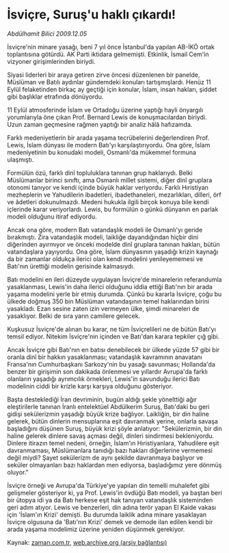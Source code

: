 # İsviçre, Suruş'u haklı çıkardı!

*Abdülhamit Bilici 2009.12.05*

<tr><td class="metin" colspan="2" style="padding-top: 20px; padding-left: 5px; ">İsviçre'nin minare yasağı, beni 7 yıl önce İstanbul'da yapılan AB-İKÖ ortak toplantısına götürdü. AK Parti iktidara gelmemişti. Etkinlik, İsmail Cem'in vizyoner girişimlerinden biriydi.</td></tr><tr><td class="metin" colspan="2" style="padding-top: 20px; padding-left: 5px; "><p>Siyasi liderleri bir araya getiren zirve öncesi düzenlenen bir panelde, Müslüman ve Batılı aydınlar gündemdeki konuları tartışmışlardı. Henüz 11 Eylül felaketinden birkaç ay geçtiği için konular, İslam, insan hakları, şiddet gibi başlıklar etrafında dönüyordu.
<p>11 Eylül atmosferinde İslam ve Ortadoğu üzerine yaptığı hayli önyargılı yorumlarıyla öne çıkan Prof. Bernard Lewis de konuşmacılardan biriydi. Uzun zaman geçmesine rağmen yaptığı bir analiz hâlâ hafızamda. 
<p>Farklı medeniyetlerin bir arada yaşama tecrübelerini değerlendiren Prof. Lewis, İslam dünyası ile modern Batı'yı karşılaştırıyordu. Ona göre, İslam medeniyetinin bu konudaki modeli, Osmanlı'da mükemmel formuna ulaşmıştı.
<p>Formülün özü, farklı dinî topluluklara tanınan grup haklarıydı. Belki Müslümanlar birinci sınıftı, ama Osmanlı millet sistemi, diğer dinî gruplara otonomi tanıyor ve kendi içinde büyük haklar veriyordu. Farklı Hıristiyan mezheplerin ve Yahudilerin ibadetleri, ibadethaneleri, mezarlıkları, dilleri, örf ve âdetleri dokunulmazdı. Medeni hukukla ilgili birçok konuya bile kendi içlerinde karar veriyorlardı. Lewis, bu formülün o günkü dünyanın en parlak modeli olduğunu itiraf ediyordu.
<p>Ancak ona göre, modern Batı vatandaşlık modeli ile Osmanlı'yı geride bırakmıştı. Zira vatandaşlık modeli, laikliğe dayandığından hiçbir dini diğerinden ayırmıyor ve önceki modelde dinî gruplara tanınan hakları, bütün vatandaşlara yayıyordu. Ona göre, İslam dünyasının yaşadığı krizin kaynağı da bir zamanlar oldukça ilerici olan kendi modelini yenileyememesi ve Batı'nın ürettiği modelin gerisinde kalmasıydı.
<p>Batı modelini en ileri düzeyde uygulayan İsviçre'de minarelerin referandumla yasaklanması, Lewis'in daha ilerici olduğunu iddia ettiği Batı'nın bir arada yaşama modelini yerle bir etmiş durumda. Çünkü bu kararla İsviçre, çoğu bu ülkede doğmuş 350 bin Müslüman vatandaşının temel haklarından birini yasakladı. Ezan sesine zaten izin vermeyen ülke, şimdi minareleri de yasaklıyor. Belki de sıra yarın camilere gelecek.
<p>Kuşkusuz İsviçre'de alınan bu karar, ne tüm İsviçrelileri ne de bütün Batı'yı temsil ediyor. Nitekim İsviçre'nin içinden ve Batı'dan karara tepkiler çığ gibi.
<p>Ancak İsviçre gibi Batı'nın en batısı denebilecek bir ülkede yüzde 57 gibi bir oranla dinî bir hakkın yasaklanması; vatandaşlık kavramının anavatanı Fransa'nın Cumhurbaşkanı Sarkozy'nin bu yasağı savunması; Hollanda'da benzer bir girişimin son dakikada önlenmesi ve yıllardır Avrupa'da farklı olanların yaşadığı ayrımcılık örnekleri, Lewis'in savunduğu ilerici Batı modelinin ciddi bir krizle karşı karşıya olduğunu gösteriyor.
<p>Başta desteklediği İran devriminin, bugün aldığı şekle yönelttiği ağır eleştirilerle tanınan İranlı entelektüel Abdülkerim Suruş, Batı'daki bu geri gidişi sekülerizmin yaşadığı büyük krize bağlıyor. Laikliğin, bir din haline gelerek, bütün dinlerin mensuplarına eşit davranmak yerine, onlarla savaşa başladığını düşünen Suruş, büyük krizi şöyle anlatıyor: "Sekülerizmin, bir din haline gelerek dinlere savaş açması değil, dinleri sindirmesi bekleniyordu. Dinlere itirazın temel nedeni, örneğin, İslam'ın Hıristiyanlara, Yahudilere eşit davranmaması, Müslümanlara tanıdığı bazı hakları diğerlerine vermemesi değil miydi? Şayet sekülerizm de aynı şekilde davranmaya başlıyor ve seküler olmayanları bazı haklardan men ediyorsa, başladığımız yere dönmüş oluyor."
<p>İsviçre örneği ve Avrupa'da Türkiye'ye yapılan din temelli muhalefet gibi gelişmeler gösteriyor ki, ya Prof. Lewis'in övdüğü Batı modeli, ya baştan beri bir ütopya idi ya da Batı herkese eşit hak tanıyan vatandaşlık sisteminden geri adım atıyor. Lewis ve benzerleri, din adına terör yapan El Kaide vakası için 'İslam'ın Krizi' demişti. Bu durumda laiklik adına minare yasaklayan İsviçre olgusuna da 'Batı'nın Krizi' demek ve demode ilan edilen kendi bir arada yaşama modelimiz üzerine yeniden düşünmek gerekiyor.<br/></p></p></p></p></p></p></p></p></p></p></td></tr>

Kaynak: [zaman.com.tr](http://zaman.com.tr/yazar.do?yazino=923587), [web.archive.org (arşiv bağlantısı)](http://web.archive.org/web/20091217232839/http://www.zaman.com.tr:80/yazar.do?yazino=923587)
